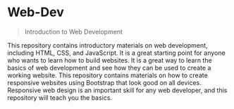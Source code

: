 # Web-Dev
>Introduction to Web Development

This repository contains introductory materials on web development, including HTML, CSS, and JavaScript. It is a great starting point for
anyone who wants to learn how to build websites.
It is a great way to learn the basics of web development and see how they can be used to create a working website.
This repository contains materials on how to create responsive websites using Bootstrap that look good on all devices. Responsive web design
is an important skill for any web developer, and this repository will teach you the basics.
